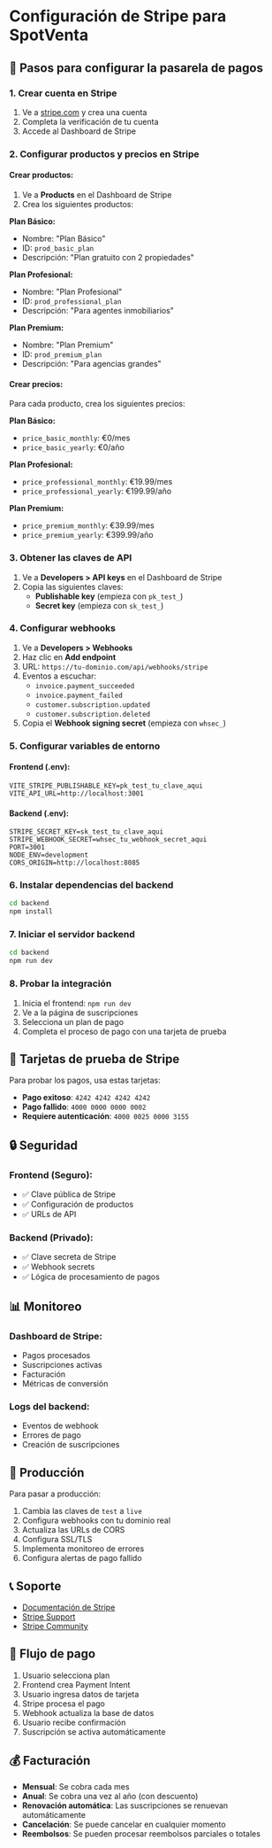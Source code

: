 # Configuración de Stripe para SpotVenta

## 🚀 Pasos para configurar la pasarela de pagos

### 1. Crear cuenta en Stripe

1. Ve a [stripe.com](https://stripe.com) y crea una cuenta
2. Completa la verificación de tu cuenta
3. Accede al Dashboard de Stripe

### 2. Configurar productos y precios en Stripe

#### Crear productos:

1. Ve a **Products** en el Dashboard de Stripe
2. Crea los siguientes productos:

**Plan Básico:**
- Nombre: "Plan Básico"
- ID: `prod_basic_plan`
- Descripción: "Plan gratuito con 2 propiedades"

**Plan Profesional:**
- Nombre: "Plan Profesional"
- ID: `prod_professional_plan`
- Descripción: "Para agentes inmobiliarios"

**Plan Premium:**
- Nombre: "Plan Premium"
- ID: `prod_premium_plan`
- Descripción: "Para agencias grandes"

#### Crear precios:

Para cada producto, crea los siguientes precios:

**Plan Básico:**
- `price_basic_monthly`: €0/mes
- `price_basic_yearly`: €0/año

**Plan Profesional:**
- `price_professional_monthly`: €19.99/mes
- `price_professional_yearly`: €199.99/año

**Plan Premium:**
- `price_premium_monthly`: €39.99/mes
- `price_premium_yearly`: €399.99/año

### 3. Obtener las claves de API

1. Ve a **Developers > API keys** en el Dashboard de Stripe
2. Copia las siguientes claves:
   - **Publishable key** (empieza con `pk_test_`)
   - **Secret key** (empieza con `sk_test_`)

### 4. Configurar webhooks

1. Ve a **Developers > Webhooks**
2. Haz clic en **Add endpoint**
3. URL: `https://tu-dominio.com/api/webhooks/stripe`
4. Eventos a escuchar:
   - `invoice.payment_succeeded`
   - `invoice.payment_failed`
   - `customer.subscription.updated`
   - `customer.subscription.deleted`
5. Copia el **Webhook signing secret** (empieza con `whsec_`)

### 5. Configurar variables de entorno

#### Frontend (.env):
```env
VITE_STRIPE_PUBLISHABLE_KEY=pk_test_tu_clave_aqui
VITE_API_URL=http://localhost:3001
```

#### Backend (.env):
```env
STRIPE_SECRET_KEY=sk_test_tu_clave_aqui
STRIPE_WEBHOOK_SECRET=whsec_tu_webhook_secret_aqui
PORT=3001
NODE_ENV=development
CORS_ORIGIN=http://localhost:8085
```

### 6. Instalar dependencias del backend

```bash
cd backend
npm install
```

### 7. Iniciar el servidor backend

```bash
cd backend
npm run dev
```

### 8. Probar la integración

1. Inicia el frontend: `npm run dev`
2. Ve a la página de suscripciones
3. Selecciona un plan de pago
4. Completa el proceso de pago con una tarjeta de prueba

## 🧪 Tarjetas de prueba de Stripe

Para probar los pagos, usa estas tarjetas:

- **Pago exitoso**: `4242 4242 4242 4242`
- **Pago fallido**: `4000 0000 0000 0002`
- **Requiere autenticación**: `4000 0025 0000 3155`

## 🔒 Seguridad

### Frontend (Seguro):
- ✅ Clave pública de Stripe
- ✅ Configuración de productos
- ✅ URLs de API

### Backend (Privado):
- ✅ Clave secreta de Stripe
- ✅ Webhook secrets
- ✅ Lógica de procesamiento de pagos

## 📊 Monitoreo

### Dashboard de Stripe:
- Pagos procesados
- Suscripciones activas
- Facturación
- Métricas de conversión

### Logs del backend:
- Eventos de webhook
- Errores de pago
- Creación de suscripciones

## 🚨 Producción

Para pasar a producción:

1. Cambia las claves de `test` a `live`
2. Configura webhooks con tu dominio real
3. Actualiza las URLs de CORS
4. Configura SSL/TLS
5. Implementa monitoreo de errores
6. Configura alertas de pago fallido

## 📞 Soporte

- [Documentación de Stripe](https://stripe.com/docs)
- [Stripe Support](https://support.stripe.com)
- [Stripe Community](https://community.stripe.com)

## 🔄 Flujo de pago

1. Usuario selecciona plan
2. Frontend crea Payment Intent
3. Usuario ingresa datos de tarjeta
4. Stripe procesa el pago
5. Webhook actualiza la base de datos
6. Usuario recibe confirmación
7. Suscripción se activa automáticamente

## 💰 Facturación

- **Mensual**: Se cobra cada mes
- **Anual**: Se cobra una vez al año (con descuento)
- **Renovación automática**: Las suscripciones se renuevan automáticamente
- **Cancelación**: Se puede cancelar en cualquier momento
- **Reembolsos**: Se pueden procesar reembolsos parciales o totales
